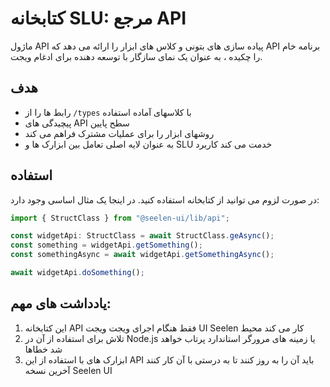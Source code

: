 # **کتابخانه SLU: مرجع API**

ماژول API پیاده سازی های بتونی و کلاس های ابزار را ارائه می دهد که 
API برنامه خام را چکیده ، به عنوان یک نمای سازگار با توسعه دهنده برای 
ادغام ویجت.

## **هدف**

* رابط ها را از `/types` با کلاسهای آماده استفاده
* پیچیدگی های API سطح پایین
* روشهای ابزار را برای عملیات مشترک فراهم می کند
* به عنوان لایه اصلی تعامل بین ابزارک ها و SLU خدمت می کند 
  کاربرد

## **استفاده**

در صورت لزوم می توانید از کتابخانه استفاده کنید. در اینجا یک مثال اساسی وجود دارد:

```ts
import { StructClass } from "@seelen-ui/lib/api";

const widgetApi: StructClass = await StructClass.geAsync();
const something = widgetApi.getSomething();
const somethingAsync = await widgetApi.getSomethingAsync();

await widgetApi.doSomething();
```

## **یادداشت های مهم:**

1. این کتابخانه API فقط هنگام اجرای ویجت ویجت UI Seelen کار می کند 
   محیط
2. تلاش برای استفاده از آن در Node.js یا زمینه های مرورگر استاندارد پرتاب خواهد شد 
   خطاها
3. ابزارک های با استفاده از این API باید آن را به روز کنند تا به درستی با آن کار کنند 
   آخرین نسخه Seelen UI

